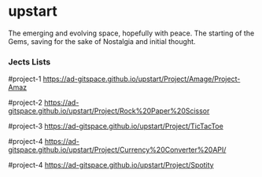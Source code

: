 # upstart
The emerging and evolving space, hopefully with peace.
The starting of the Gems, saving for the sake of Nostalgia and initial thought.


<h3> Jects Lists </h3>

#project-1 https://ad-gitspace.github.io/upstart/Project/Amage/Project-Amaz

#project-2 https://ad-gitspace.github.io/upstart/Project/Rock%20Paper%20Scissor

#project-3 https://ad-gitspace.github.io/upstart/Project/TicTacToe

#project-4 https://ad-gitspace.github.io/upstart/Project/Currency%20Converter%20API/

#project-4 https://ad-gitspace.github.io/upstart/Project/Spotity
